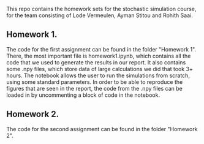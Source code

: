 This repo contains the homework sets for the stochastic simulation course, for the team consisting of Lode Vermeulen, Ayman Stitou and Rohith Saai. 

## Homework 1.
The code for the first assignment can be found in the folder "Homework 1". There, the most important file is homework1.ipynb, which contains all the code that we used to generate the results in our report. It also contains some .npy files, which store data of large calculations we did that took 3+ hours. The notebook allows the user to run the simulations from scratch, using some standard parameters. In order to be able to reproduce the figures that are seen in the report, the code from the .npy files can be loaded in by uncommenting a block of code in the notebook.

## Homework 2.
The code for the second assignment can be found in the folder "Homework 2".
